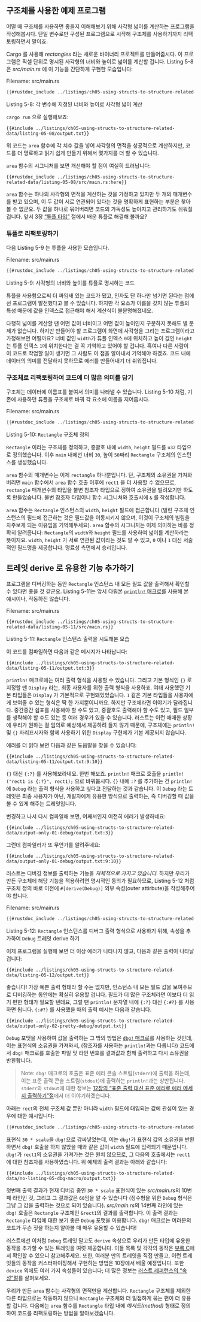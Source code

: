 ## 구조체를 사용한 예제 프로그램

어떨 때 구조체를 사용하면 좋을지 이해해보기 위해 사각형 넓이를
계산하는 프로그램을 작성해봅시다. 단일 변수로만 구성된 프로그램으로
시작해 구조체를 사용하기까지 리팩토링하면서 말이죠.

Cargo 를 사용해 *rectangles* 라는 새로운 바이너리 프로젝트를 만들어줍시다.
이 프로그램은 픽셀 단위로 명시된 사각형의 너비와 높이로 넓이를 계산할 겁니다.
Listing 5-8 은 *src/main.rs* 에 이 기능을 간단하게 구현한
모습입니다:

<span class="filename">Filename: src/main.rs</span>

```rust
{{#rustdoc_include ../listings/ch05-using-structs-to-structure-related-data/listing-05-08/src/main.rs:all}}
```

<span class="caption">Listing 5-8: 각 변수에 지정된 너비와 높이로
사각형 넓이 계산</span>

`cargo run` 으로 실행해보죠:

```console
{{#include ../listings/ch05-using-structs-to-structure-related-data/listing-05-08/output.txt}}
```

위 코드는 `area` 함수에 각 치수 값을 넣어 사각형의 면적을 성공적으로
계산하지만, 코드를 더 명료하고 읽기 쉽게 만들기 위해서 몇가지를 더
할 수 있습니다.

`area` 함수의 시그니처를 보면 개선해야 할 점이 여실히 드러납니다:

```rust,ignore
{{#rustdoc_include ../listings/ch05-using-structs-to-structure-related-data/listing-05-08/src/main.rs:here}}
```

`area` 함수는 하나의 사각형의 면적을 계산하는 것을 가정하고
있지만 두 개의 매개변수를 받고 있으며, 이 두 값이 서로 연관되어
있다는 것을 명확하게 표현하는 부분은 찾아볼 수 없군요.
두 값을 하나로 묶어버리면 코드의 가독성도 높아지고 관리하기도 쉬워질 겁니다.
앞서 3장 [“튜플 타입”][the-tuple-type]<!-- ignore --> 절에서
배운 튜플로 해결해 볼까요?

### 튜플로 리팩토링하기

다음 Listing 5-9 는 튜플을 사용한 모습입니다.

<span class="filename">Filename: src/main.rs</span>

```rust
{{#rustdoc_include ../listings/ch05-using-structs-to-structure-related-data/listing-05-09/src/main.rs}}
```

<span class="caption">Listing 5-9: 사각형의 너비와 높이를
튜플로 명시하는 코드</span>

튜플을 사용함으로써 더 짜임새 있는 코드가 됐고,
인자도 단 하나만 넘기면 된다는 점에선 프로그램이 발전했다고 볼 수 있습니다.
하지만 각 요소가 이름을 갖지 않는 튜플의 특성 때문에
값을 인덱스로 접근해야 해서 계산식이 불분명해졌네요.

다행히 넓이를 계산할 땐 어떤 값이 너비이고 어떤 값이 높이인지 구분하지 못해도 별 문제가
없습니다. 하지만 만들어야 할 프로그램이 화면에 사각형을 그리는 프로그램이라고 가정해보면
어떨까요? 너비 값인 `width`가 튜플 인덱스 `0`에 위치하고 높이 값인 `height`는 튜플
인덱스 `1`에 위치한다는 걸 꼭 기억하고 있어야 할 겁니다. 혹여나 다른 사람이 이 코드로
작업할 일이 생기면 그 사람도 이 점을 알아내서 기억해야 하겠죠. 코드 내에 데이터의
의미를 전달하지 못하므로 에러를 만들어내기 더 쉬워집니다.

### 구조체로 리팩토링하여 코드에 더 많은 의미를 담기

구조체는 데이터에 이름표를 붙여서 의미를 나타낼 수 있습니다.
Listing 5-10 처럼, 기존에 사용하던 튜플을 구조체로 바꿔
각 요소에 이름을 지어줍시다.

<span class="filename">Filename: src/main.rs</span>

```rust
{{#rustdoc_include ../listings/ch05-using-structs-to-structure-related-data/listing-05-10/src/main.rs}}
```

<span class="caption">Listing 5-10: `Rectangle` 구조체 정의</span>

`Rectangle` 이라는 구조체를 정의하고,
중괄호 내에 `width`, `height` 필드를 `u32` 타입으로 정의했습니다.
이후 `main` 내에선 너비 `30`, 높이 `50`짜리
`Rectangle` 구조체의 인스턴스를 생성했습니다.

`area` 함수의 매개변수는 이제 `rectangle` 하나뿐입니다.
단, 구조체의 소유권을 가져와 버리면 `main` 함수에서
`area` 함수 호출 이후에 `rect1` 을 더 사용할 수 없으므로,
`rectangle` 매개변수의 타입을 불변 참조자 타입으로 정하여
소유권을 빌려오기만 하도록 만들었습니다.
불변 참조자 타입이니 함수 시그니처와 호출시에 `&` 를 작성합니다.

`area` 함수는 `Rectangle` 인스턴스의 `width`, `height` 필드에
접근합니다 (빌린 구조체 인스턴스의 필드에 접근하는 것은 필드값을
이동시키지 않으며, 이것이 구조체의 빌림을 자주보게 되는 이유임을
기억해두세요). `area` 함수의 시그니처는 이제 의미하는 바를 정확히
알려줍니다: `Rectangle`의 `width`와 `height` 필드를 사용하여
넓이를 계산하라는 뜻이지요. `width`, `height` 가 서로 연관된
값이라는 것도 알 수 있고, `0` 이나 `1` 대신 서술적인 필드명을
제공합니다. 명료성 측면에서 승리입니다.

## 트레잇 derive 로 유용한 기능 추가하기

프로그램을 디버깅하는 동안 `Rectangle` 인스턴스 내 모든 필드 값을
출력해서 확인할 수 있다면 좋을 것 같군요. Listing 5-11는 앞서 다뤄본
[`println!` 매크로][println]<!-- ignore -->를 사용해 본 예시이나,
작동하진 않습니다.

<span class="filename">Filename: src/main.rs</span>

```rust,ignore,does_not_compile
{{#rustdoc_include ../listings/ch05-using-structs-to-structure-related-data/listing-05-11/src/main.rs}}
```

<span class="caption">Listing 5-11: `Rectangle` 인스턴스
출력을 시도해본 모습</span>

이 코드를 컴파일하면 다음과 같은 메시지가 나타납니다:

```text
{{#include ../listings/ch05-using-structs-to-structure-related-data/listing-05-11/output.txt:3}}
```

`println!` 매크로에는 여러 출력 형식을 사용할 수 있습니다.
그리고 기본 형식인 `{}` 로 지정할 땐 `Display` 라는, 최종 사용자를 위한 출력 형식을 사용하죠.
여태 사용했던 기본 타입들은 `Display` 가 기본적으로 구현돼있었습니다.
`1` 같은 기본 타입들을 사용자에게 보여줄 수 있는 형식은 딱 한 가지뿐이니까요.
하지만 구조체라면 이야기가 달라집니다.
중간중간 쉼표를 사용해야 할 수도 있고, 중괄호도 출력해야 할 수도 있고,
필드 일부를 생략해야 할 수도 있는 등 여러 경우가 있을 수 있습니다.
러스트는 이런 애매한 상황에 우리가 원하는 걸 임의로 예상해서 제공하려 들지 않기 때문에,
구조체에는 `println!` 및 `{}` 자리표시자와 함께 사용하기 위한
`Display` 구현체가 기본 제공되지 않습니다.

에러를 더 읽다 보면 다음과 같은 도움말을 찾을 수 있습니다:

```text
{{#include ../listings/ch05-using-structs-to-structure-related-data/listing-05-11/output.txt:9:10}}
```

`{}` 대신 `{:?}` 를 사용해보라네요. 한번 해보죠.
`println!` 매크로 호출을 `println!("rect1 is {:?}", rect1);` 으로 바꿔봅시다.
`{}` 내에 `:?` 를 추가하는 건 `println!` 에 `Debug` 라는 출력 형식을 사용하고 싶다고 전달하는 것과 같습니다.
이 `Debug` 라는 트레잇은 최종 사용자가 아닌, 개발자에게 유용한 방식으로 출력하는,
즉 디버깅할 때 값을 볼 수 있게 해주는 트레잇입니다.

변경하고 나서 다시 컴파일해 보면, 어째서인지 여전히 에러가 발생하네요:

```text
{{#include ../listings/ch05-using-structs-to-structure-related-data/output-only-01-debug/output.txt:3}}
```

그런데 컴파일러가 또 무언가를 알려주네요:

```text
{{#include ../listings/ch05-using-structs-to-structure-related-data/output-only-01-debug/output.txt:9:10}}
```

러스트는 디버깅 정보를 출력하는 기능을 *자체적으로 가지고 있습니다*.
하지만 우리가 만든 구조체에 해당 기능을 적용하려면 명시적인 동의가 필요하므로,
Listing 5-12 처럼 구조체 정의 바로 이전에 `#[derive(Debug)]`
외부 속성(outer attirbute)을 작성해주어야 합니다.

<span class="filename">Filename: src/main.rs</span>

```rust
{{#rustdoc_include ../listings/ch05-using-structs-to-structure-related-data/listing-05-12/src/main.rs}}
```

<span class="caption">Listing 5-12: `Rectangle` 인스턴스를 디버그 출력 형식으로
사용하기 위해, 속성을 추가하여 `Debug` 트레잇 derive 하기</span>

이제 프로그램을 실행해 보면 더 이상 에러가 나타나지 않고,
다음과 같은 출력이 나타날 겁니다:

```console
{{#include ../listings/ch05-using-structs-to-structure-related-data/listing-05-12/output.txt}}
```

좋습니다! 가장 예쁜 출력 형태라 할 수는 없지만,
인스턴스 내 모든 필드 값을 보여주므로 디버깅하는 동안에는 확실히 유용할 겁니다.
필드가 더 많은 구조체라면 이보다 더 읽기 편한 형태가 필요할 텐데요,
그럴 땐 `println!` 문자열 내에 `{:?}` 대신 `{:#?}` 를 사용하면 됩니다.
`{:#?}` 를 사용했을 때의 출력 예시는 다음과 같습니다.

```console
{{#include ../listings/ch05-using-structs-to-structure-related-data/output-only-02-pretty-debug/output.txt}}
```

`Debug` 포맷을 사용하여 값을 출력하는 그 밖의 방법은
[`dbg!` 매크로][dbg]<!-- ignore -->를 사용하는 것인데,
이는 표현식의 소유권을 가져와서, (참조자를 사용하는 `println!`과는 다릅니다)
코드에서 `dbg!` 매크로를 호출한 파일 및 라인 번호를 결과값과 함께 출력하고
다시 소유권을 반환합니다.

> Note: `dbg!` 매크로의 호출은 표준 에러 콘솔 스트림(`stderr`)에 출력을
> 하는데, 이는 표준 출력 콘솔 스트림(`stdout`)에 출력하는 `println!`과는
> 상반됩니다. `stderr`와 `stdout`에 대한 정보는 [12장의 “표준 출력 대신
> 표준 에러로 에러 메세지 출력하기”절][err]<!-- ignore -->에서 더
> 이야기하겠습니다.

아래는 `rect`의 전체 구조체 값 뿐만 아니라 `width` 필드에 대입되는
값에 관심이 있는 경우에 대한 예시입니다:

```rust
{{#rustdoc_include ../listings/ch05-using-structs-to-structure-related-data/no-listing-05-dbg-macro/src/main.rs}}
```

표현식 `30 * scale`을 `dbg!`으로 감싸넣었는데, 이는 `dbg!`가 표현식 값의 소유권을
반환하면서 `dbg!` 호출을 하지 않았을 때와 같은 값이 `width` 필드에 입력되기
때문입니다. `dbg!`가 `rect1`의 소유권을 가져가는 것은 원치 않으므로, 그 다음의
호출에서는 `rect1`에 대한 참조자를 사용하였습니다.
위 예제의 출력 결과는 아래와 같습니다:

```console
{{#include ../listings/ch05-using-structs-to-structure-related-data/no-listing-05-dbg-macro/output.txt}}
```

첫번째 출력 결과가 현재 디버깅 중인 `30 * scale` 표현식이 있는 *src/main.rs*의
10번째 라인인 것, 그리고 그 결과값은 `60`임을 알 수 있습니다 (정수형을 위한
`Debug` 형식은 그냥 그 값을 출력하는 것으로 되어 있습니다). *src/main.rs*의
14번째 라인에 있는 `dbg!` 호출은 `Rectangle` 구조체인 `&rect1`의 결과를
출력합니다. 이 출력 결과는 `Rectangle` 타입에 대한 보기 좋은 `Debug` 포맷을
이용합니다. `dbg!` 매크로는 여러분의 코드가 무슨 짓을 하는지 알아볼 때 매우
유용할 수 있습니다!

러스트에선 이처럼 `Debug` 트레잇 말고도 `derive` 속성으로
우리가 만든 타입에 유용한 동작을 추가할 수 있는 트레잇을 여럿 제공합니다.
이들 목록 및 각각의 동작은 [부록 C][app-c]<!-- ignore -->에서
확인할 수 있으니 참고해주세요. 또한, 여러분 만의 트레잇을 직접 만들고,
이런 트레잇들의 동작을 커스터마이징해서 구현하는 방법은 10장에서 배울 예정입니다.
또한 `device` 외에도 여러 가지 속성들이 있습니다; 더 많은 정보는 [러스트 레퍼런스의
“속성”절][attributes]를 살펴보세요.

우리가 만든 `area` 함수는 사각형의 면적만을 계산합니다.
`Rectangle` 구조체를 제외한 다른 타입으로는 작동하지 않으니
`Rectangle` 구조체와 더 밀접하게 묶는 편이 더 유용할 겁니다.
다음에는 `area` 함수를 `Rectangle` 타입 내에 *메서드(method)* 형태로
정의하여 코드를 리팩토링하는 방법을 알아보겠습니다.

[the-tuple-type]: ch03-02-data-types.html#the-tuple-type
[app-c]: appendix-03-derivable-traits.md
[println]: ../std/macro.println.html
[dbg]: ../std/macro.dbg.html
[err]: ch12-06-writing-to-stderr-instead-of-stdout.html
[attributes]: ../reference/attributes.html
